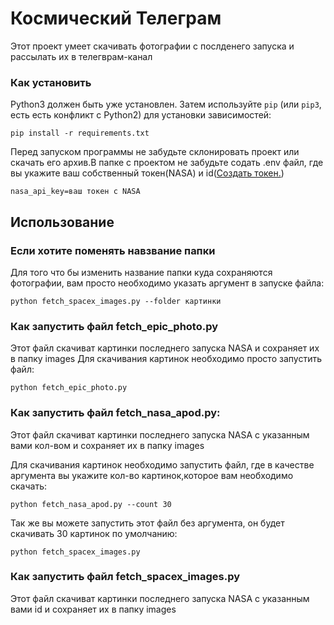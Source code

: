 # Космический Телеграм

Этот проект умеет скачивать фотографии с послденего запуска и рассылать их в телегврам-канал

### Как установить

Python3 должен быть уже установлен. 
Затем используйте `pip` (или `pip3`, есть есть конфликт с Python2) для установки зависимостей:
```
pip install -r requirements.txt
```
Перед запуском программы не забудьте склонировать проект или скачать его архив.В папке с проектом не забудьте содать .env файл, где вы укажите ваш собственный токен(NASA) и id([Создать токен.](https://api.nasa.gov/#epic))
```
nasa_api_key=ваш токен с NASA
```

## Использование

### Если хотите поменять навзвание папки
Для того что бы изменить название папки куда сохраняются фотографии, вам просто необходимо указать аргумент в запуске файла:
```
python fetch_spacex_images.py --folder картинки
```

### Как запустить файл fetch_epic_photo.py
Этот файл скачиват картинки последнего запуска NASA и сохраняет их в папку images
Для скачивания картинок необходимо просто запустить файл:
```
python fetch_epic_photo.py
```

### Как запустить файл fetch_nasa_apod.py:
Этот файл скачиват картинки последнего запуска NASA с указанным вами кол-вом и сохраняет их в папку images

Для скачивания картинок необходимо запустить файл, где в качестве аргумента вы укажите кол-во картинок,которое вам необходимо скачать:

```
python fetch_nasa_apod.py --count 30
```

Так же вы можете запустить этот файл без аргумента, он будет скачивать 30 картинок по умолчанию:
```
python fetch_spacex_images.py
```

### Как запустить файл fetch_spacex_images.py
Этот файл скачиват картинки последнего запуска NASA с указанным вами id и сохраняет их в папку images
